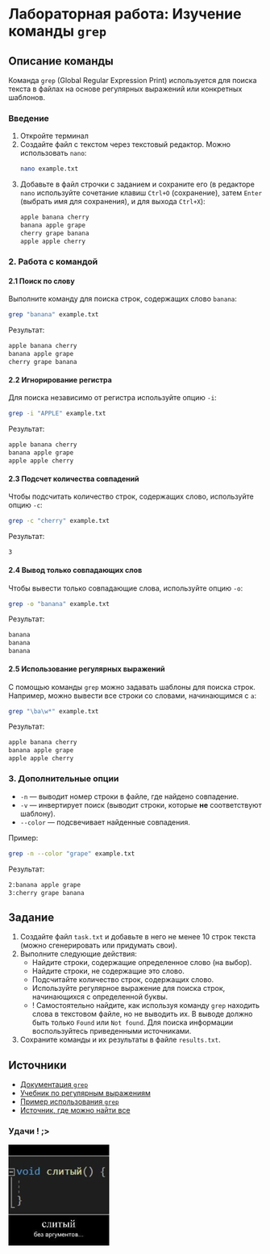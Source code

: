 # Лабораторная работа: Изучение команды `grep`

## Описание команды
Команда `grep` (Global Regular Expression Print) используется для поиска текста в файлах на основе регулярных выражений или конкретных шаблонов. 

### Введение
1. Откройте терминал
2. Создайте файл с текстом через текстовый редактор. Можно использовать `nano`:
   ```bash
   nano example.txt
   ```
3. Добавьте в файл строчки с заданием и сохраните его (в редакторе `nano` используйте сочетание клавиш `Ctrl+O` (сохранение), затем `Enter` (выбрать имя для сохранения), и для выхода `Ctrl+X`):
   ```
   apple banana cherry
   banana apple grape
   cherry grape banana
   apple apple cherry
   ```

### 2. Работа с командой

#### 2.1 Поиск по слову
Выполните команду для поиска строк, содержащих слово `banana`:
```bash
grep "banana" example.txt
```
Результат:
```
apple banana cherry
banana apple grape
cherry grape banana
```

#### 2.2 Игнорирование регистра
Для поиска независимо от регистра используйте опцию `-i`:
```bash
grep -i "APPLE" example.txt
```
Результат:
```
apple banana cherry
banana apple grape
apple apple cherry
```

#### 2.3 Подсчет количества совпадений
Чтобы подсчитать количество строк, содержащих слово, используйте опцию `-c`:
```bash
grep -c "cherry" example.txt
```
Результат:
```
3
```

#### 2.4 Вывод только совпадающих слов
Чтобы вывести только совпадающие слова, используйте опцию `-o`:
```bash
grep -o "banana" example.txt
```
Результат:
```
banana
banana
banana
```

#### 2.5 Использование регулярных выражений
С помощью команды `grep` можно задавать шаблоны для поиска строк. Например, можно вывести все строки со словами, начинающимся с `a`:
```bash
grep "\ba\w*" example.txt
```
Результат:
```
apple banana cherry
banana apple grape
apple apple cherry
```

### 3. Дополнительные опции
- `-n` — выводит номер строки в файле, где найдено совпадение.
- `-v` — инвертирует поиск (выводит строки, которые **не** соответствуют шаблону).
- `--color` — подсвечивает найденные совпадения.

Пример:
```bash
grep -n --color "grape" example.txt
```
Результат:
```
2:banana apple grape
3:cherry grape banana
```

## Задание 
1. Создайте файл `task.txt` и добавьте в него не менее 10 строк текста (можно сгенерировать или придумать свои).
2. Выполните следующие действия:
   - Найдите строки, содержащие определенное слово (на выбор).
   - Найдите строки, не содержащие это слово.
   - Подсчитайте количество строк, содержащих слово.
   - Используйте регулярное выражение для поиска строк, начинающихся с определенной буквы.
   - ! Самостоятельно найдите, как используя команду `grep` находить слова в текстовом файле, но не выводить их. В выводе должно быть только `Found` или `Not found`. Для поиска информации воспользуйтесь приведенными источниками.
3. Сохраните команды и их результаты в файле `results.txt`.

## Источники 
- [Документация `grep`](https://man7.org/linux/man-pages/man1/grep.1.html)
- [Учебник по регулярным выражениям](https://www.regular-expressions.info/)
- [Пример использования `grep`](https://www.geeksforgeeks.org/grep-command-in-unixlinux/)
- [Источник, где можно найти все](https://www.google.com/)

### Удачи ! ;>
![image](https://github.com/polinamitrofanova/inf_hw/blob/main/pics/2024-12-25%2017.04.41.jpg)
